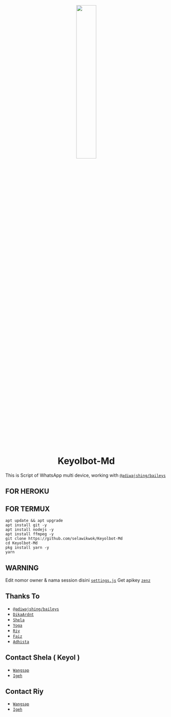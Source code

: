 <p align="center">
	<img src="https://telegra.ph/file/695d8d1ddb483aaf9a79e.jpg" width="35%" style="margin-left: auto;margin-right: auto;display: block;">
</p>
<h1 align="center">Keyolbot-Md</h1>

This is Script of WhatsApp multi device, working with [`@adiwajshing/baileys`](https://github.com/adiwajshing/baileys)

## FOR HEROKU

## FOR TERMUX

```
apt update && apt upgrade
apt install git -y
apt install nodejs -y
apt install ffmpeg -y
git clone https://github.com/selawikwok/Keyolbot-Md
cd Keyolbot-Md
pkg install yarn -y
yarn
```

## WARNING

Edit nomor owner & nama session disini [`settings.js`](https://github.com/selawikwok/Keyolbot-Md/blob/master/settings.js)
Get apikey [`zenz`](https://zenzapi.xyz/pricing)

## Thanks To
* [`@adiwajshing/baileys`](https://github.com/adiwajshing/baileys)
* [`DikaArdnt`](https://github.com/DikaArdnt)
* [`Shela`](https://github.com/selawikwok)
* [`Yoga`](https://github.com/YogGanz)
* [`Riy`](https://github.com/riychdwayne)
* [`Faiz`](https://github.com/paizx)
* [`Adhista`](https://github.com/24ID)

## Contact Shela ( Keyol )
* [`Wangsap`](https://wa.me/6281995944283)
* [`Igeh`](https://instagram.com/shelaaa817)

## Contact Riy
* [`Wangsap`](https://wa.me/6281575886399)
* [`Igeh`](https://instagram.com/riychh)


